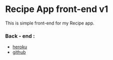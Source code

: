 # Recipe App front-end v1

This is simple front-end for my Recipe app.

### Back - end :

- [heroku](https://recipe-app-back.herokuapp.com/recipe)
- [github](https://github.com/VitaliiLynnyk/recipe-app)
